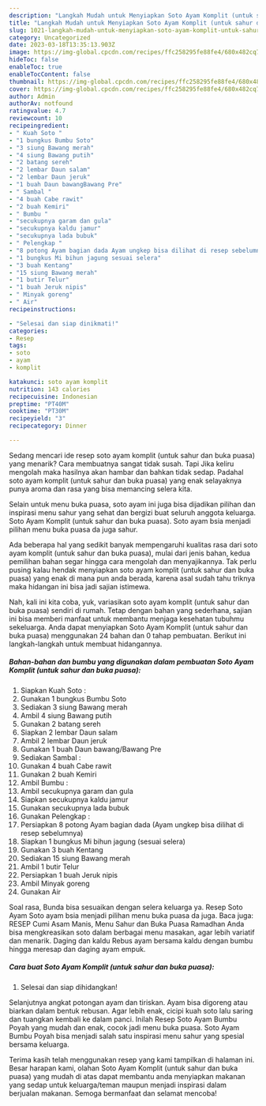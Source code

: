 ```yaml
---
description: "Langkah Mudah untuk Menyiapkan Soto Ayam Komplit (untuk sahur dan buka puasa), Sempurna"
title: "Langkah Mudah untuk Menyiapkan Soto Ayam Komplit (untuk sahur dan buka puasa), Sempurna"
slug: 1021-langkah-mudah-untuk-menyiapkan-soto-ayam-komplit-untuk-sahur-dan-buka-puasa-sempurna
category: Uncategorized
date: 2023-03-18T13:35:13.903Z
image: https://img-global.cpcdn.com/recipes/ffc258295fe88fe4/680x482cq70/soto-ayam-komplit-untuk-sahur-dan-buka-puasa-foto-resep-utama.jpg
hideToc: false
enableToc: true
enableTocContent: false
thumbnail: https://img-global.cpcdn.com/recipes/ffc258295fe88fe4/680x482cq70/soto-ayam-komplit-untuk-sahur-dan-buka-puasa-foto-resep-utama.jpg
cover: https://img-global.cpcdn.com/recipes/ffc258295fe88fe4/680x482cq70/soto-ayam-komplit-untuk-sahur-dan-buka-puasa-foto-resep-utama.jpg
author: Admin
authorAv: notfound
ratingvalue: 4.7
reviewcount: 10
recipeingredient:
- " Kuah Soto "
- "1 bungkus Bumbu Soto"
- "3 siung Bawang merah"
- "4 siung Bawang putih"
- "2 batang sereh"
- "2 lembar Daun salam"
- "2 lembar Daun jeruk"
- "1 buah Daun bawangBawang Pre"
- " Sambal "
- "4 buah Cabe rawit"
- "2 buah Kemiri"
- " Bumbu "
- "secukupnya garam dan gula"
- "secukupnya kaldu jamur"
- "secukupnya lada bubuk"
- " Pelengkap "
- "8 potong Ayam bagian dada Ayam ungkep bisa dilihat di resep sebelumnya"
- "1 bungkus Mi bihun jagung sesuai selera"
- "3 buah Kentang"
- "15 siung Bawang merah"
- "1 butir Telur"
- "1 buah Jeruk nipis"
- " Minyak goreng"
- " Air"
recipeinstructions:

- "Selesai dan siap dinikmati!"
categories:
- Resep
tags:
- soto
- ayam
- komplit

katakunci: soto ayam komplit 
nutrition: 143 calories
recipecuisine: Indonesian
preptime: "PT40M"
cooktime: "PT30M"
recipeyield: "3"
recipecategory: Dinner

---
```



Sedang mencari ide resep soto ayam komplit (untuk sahur dan buka puasa) yang menarik? Cara membuatnya sangat tidak susah. Tapi Jika keliru mengolah maka hasilnya akan hambar dan bahkan tidak sedap. Padahal soto ayam komplit (untuk sahur dan buka puasa) yang enak selayaknya punya aroma dan rasa yang bisa memancing selera kita.


Selain untuk menu buka puasa, soto ayam ini juga bisa dijadikan pilihan dan inspirasi menu sahur yang sehat dan bergizi buat seluruh anggota keluarga. Soto Ayam Komplit (untuk sahur dan buka puasa). Soto ayam bsia menjadi pilihan menu buka puasa da juga sahur.

Ada beberapa hal yang sedikit banyak mempengaruhi kualitas rasa dari soto ayam komplit (untuk sahur dan buka puasa), mulai dari jenis bahan, kedua pemilihan bahan segar hingga cara mengolah dan menyajikannya. Tak perlu pusing kalau hendak menyiapkan soto ayam komplit (untuk sahur dan buka puasa) yang enak di mana pun anda berada, karena asal sudah tahu triknya maka hidangan ini bisa jadi sajian istimewa.


Nah, kali ini kita coba, yuk, variasikan soto ayam komplit (untuk sahur dan buka puasa) sendiri di rumah. Tetap dengan bahan yang sederhana, sajian ini bisa memberi manfaat untuk membantu menjaga kesehatan tubuhmu sekeluarga. Anda dapat menyiapkan Soto Ayam Komplit (untuk sahur dan buka puasa) menggunakan 24 bahan dan 0 tahap pembuatan. Berikut ini langkah-langkah untuk membuat hidangannya.

<!--inarticleads1-->

##### Bahan-bahan dan bumbu yang digunakan dalam pembuatan Soto Ayam Komplit (untuk sahur dan buka puasa):

1. Siapkan  Kuah Soto :
1. Gunakan 1 bungkus Bumbu Soto
1. Sediakan 3 siung Bawang merah
1. Ambil 4 siung Bawang putih
1. Gunakan 2 batang sereh
1. Siapkan 2 lembar Daun salam
1. Ambil 2 lembar Daun jeruk
1. Gunakan 1 buah Daun bawang/Bawang Pre
1. Sediakan  Sambal :
1. Gunakan 4 buah Cabe rawit
1. Gunakan 2 buah Kemiri
1. Ambil  Bumbu :
1. Ambil secukupnya garam dan gula
1. Siapkan secukupnya kaldu jamur
1. Gunakan secukupnya lada bubuk
1. Gunakan  Pelengkap :
1. Persiapkan 8 potong Ayam bagian dada (Ayam ungkep bisa dilihat di resep sebelumnya)
1. Siapkan 1 bungkus Mi bihun jagung (sesuai selera)
1. Gunakan 3 buah Kentang
1. Sediakan 15 siung Bawang merah
1. Ambil 1 butir Telur
1. Persiapkan 1 buah Jeruk nipis
1. Ambil  Minyak goreng
1. Gunakan  Air


Soal rasa, Bunda bisa sesuaikan dengan selera keluarga ya. Resep Soto Ayam Soto ayam bsia menjadi pilihan menu buka puasa da juga. Baca juga: RESEP Cumi Asam Manis, Menu Sahur dan Buka Puasa Ramadhan Anda bisa mengkreasikan soto dalam berbagai menu masakan, agar lebih variatif dan menarik. Daging dan kaldu Rebus ayam bersama kaldu dengan bumbu hingga meresap dan daging ayam empuk. 

<!--inarticleads2-->

##### Cara buat Soto Ayam Komplit (untuk sahur dan buka puasa):


1. Selesai dan siap dihidangkan!

Selanjutnya angkat potongan ayam dan tiriskan. Ayam bisa digoreng atau biarkan dalam bentuk rebusan. Agar lebih enak, cicipi kuah soto lalu saring dan tuangkan kembali ke dalam panci. Inilah Resep Soto Ayam Bumbu Poyah yang mudah dan enak, cocok jadi menu buka puasa. Soto Ayam Bumbu Poyah bisa menjadi salah satu inspirasi menu sahur yang spesial bersama keluarga. 

Terima kasih telah menggunakan resep yang kami tampilkan di halaman ini. Besar harapan kami, olahan Soto Ayam Komplit (untuk sahur dan buka puasa) yang mudah di atas dapat membantu anda menyiapkan makanan yang sedap untuk keluarga/teman maupun menjadi inspirasi dalam berjualan makanan. Semoga bermanfaat dan selamat mencoba!
